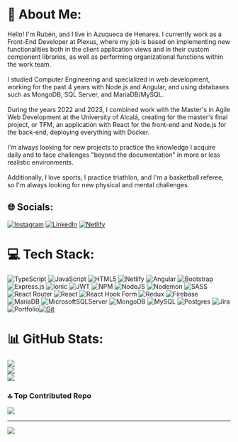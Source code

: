 # 💫 About Me:
Hello! I'm Rubén, and I live in Azuqueca de Henares. I currently work as a Front-End Developer at Plexus, where my job is based on implementing new functionalities both in the client application views and in their custom component libraries, as well as performing organizational functions within the work team.<br><br>I studied Computer Engineering and specialized in web development, working for the past 4 years with Node.js and Angular, and using databases such as MongoDB, SQL Server, and MariaDB/MySQL.<br><br>During the years 2022 and 2023, I combined work with the Master's in Agile Web Development at the University of Alcalá, creating for the master's final project, or TFM, an application with React for the front-end and Node.js for the back-end, deploying everything with Docker.<br><br>I'm always looking for new projects to practice the knowledge I acquire daily and to face challenges "beyond the documentation" in more or less realistic environments.<br><br>Additionally, I love sports, I practice triathlon, and I'm a basketball referee, so I'm always looking for new physical and mental challenges.


## 🌐 Socials:
[![Instagram](https://img.shields.io/badge/Instagram-%23E4405F.svg?logo=Instagram&logoColor=white)](https://instagram.com/rubenfdlp) [![LinkedIn](https://img.shields.io/badge/LinkedIn-%230077B5.svg?logo=linkedin&logoColor=white)](https://linkedin.com/in/rubenfdezlopesino280994) 	[![Netlify](https://img.shields.io/badge/Netlify-%23000000.svg?logo=netlify&logoColor=#00C7B7)](#)

# 💻 Tech Stack:
![TypeScript](https://img.shields.io/badge/typescript-%23007ACC.svg?style=for-the-badge&logo=typescript&logoColor=white) ![JavaScript](https://img.shields.io/badge/javascript-%23323330.svg?style=for-the-badge&logo=javascript&logoColor=%23F7DF1E) ![HTML5](https://img.shields.io/badge/html5-%23E34F26.svg?style=for-the-badge&logo=html5&logoColor=white) ![Netlify](https://img.shields.io/badge/netlify-%23000000.svg?style=for-the-badge&logo=netlify&logoColor=#00C7B7) ![Angular](https://img.shields.io/badge/angular-%23DD0031.svg?style=for-the-badge&logo=angular&logoColor=white) ![Bootstrap](https://img.shields.io/badge/bootstrap-%238511FA.svg?style=for-the-badge&logo=bootstrap&logoColor=white) ![Express.js](https://img.shields.io/badge/express.js-%23404d59.svg?style=for-the-badge&logo=express&logoColor=%2361DAFB) ![Ionic](https://img.shields.io/badge/Ionic-%233880FF.svg?style=for-the-badge&logo=Ionic&logoColor=white) ![JWT](https://img.shields.io/badge/JWT-black?style=for-the-badge&logo=JSON%20web%20tokens) ![NPM](https://img.shields.io/badge/NPM-%23CB3837.svg?style=for-the-badge&logo=npm&logoColor=white) ![NodeJS](https://img.shields.io/badge/node.js-6DA55F?style=for-the-badge&logo=node.js&logoColor=white) ![Nodemon](https://img.shields.io/badge/NODEMON-%23323330.svg?style=for-the-badge&logo=nodemon&logoColor=%BBDEAD) ![SASS](https://img.shields.io/badge/SASS-hotpink.svg?style=for-the-badge&logo=SASS&logoColor=white) ![React Router](https://img.shields.io/badge/React_Router-CA4245?style=for-the-badge&logo=react-router&logoColor=white) ![React](https://img.shields.io/badge/react-%2320232a.svg?style=for-the-badge&logo=react&logoColor=%2361DAFB) ![React Hook Form](https://img.shields.io/badge/React%20Hook%20Form-%23EC5990.svg?style=for-the-badge&logo=reacthookform&logoColor=white) ![Redux](https://img.shields.io/badge/redux-%23593d88.svg?style=for-the-badge&logo=redux&logoColor=white) ![Firebase](https://img.shields.io/badge/firebase-a08021?style=for-the-badge&logo=firebase&logoColor=ffcd34) ![MariaDB](https://img.shields.io/badge/MariaDB-003545?style=for-the-badge&logo=mariadb&logoColor=white) ![MicrosoftSQLServer](https://img.shields.io/badge/Microsoft%20SQL%20Server-CC2927?style=for-the-badge&logo=microsoft%20sql%20server&logoColor=white) ![MongoDB](https://img.shields.io/badge/MongoDB-%234ea94b.svg?style=for-the-badge&logo=mongodb&logoColor=white) ![MySQL](https://img.shields.io/badge/mysql-4479A1.svg?style=for-the-badge&logo=mysql&logoColor=white) ![Postgres](https://img.shields.io/badge/postgres-%23316192.svg?style=for-the-badge&logo=postgresql&logoColor=white) ![Jira](https://img.shields.io/badge/jira-%230A0FFF.svg?style=for-the-badge&logo=jira&logoColor=white) ![Portfolio](https://img.shields.io/badge/Portfolio-%23000000.svg?style=for-the-badge&logo=firefox&logoColor=#FF7139)[![Git](https://img.shields.io/badge/Git-F05032?logo=git&style=for-the-badge&logoColor=fff)](#)

# 📊 GitHub Stats:
![](https://github-readme-stats.vercel.app/api?username=RubenFLopesino&theme=dark&hide_border=false&include_all_commits=true&count_private=true)<br/>
![](https://github-readme-streak-stats.herokuapp.com/?user=RubenFLopesino&theme=dark&hide_border=false)<br/>
![](https://github-readme-stats.vercel.app/api/top-langs/?username=RubenFLopesino&theme=dark&hide_border=false&include_all_commits=true&count_private=true&layout=compact)

### 🔝 Top Contributed Repo
![](https://github-contributor-stats.vercel.app/api?username=RubenFLopesino&limit=5&theme=radical&combine_all_yearly_contributions=true)

---
[![](https://visitcount.itsvg.in/api?id=RubenFLopesino&icon=0&color=0)](https://visitcount.itsvg.in)

<!-- Proudly created with GPRM ( https://gprm.itsvg.in ) -->
